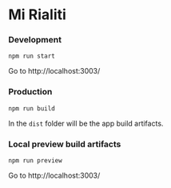 # Mi Rialiti

### Development

```
npm run start
```

Go to http://localhost:3003/

### Production 

```
npm run build
```

In the `dist` folder will be the app build artifacts.

### Local preview build artifacts

```
npm run preview
```

Go to http://localhost:3003/

